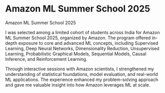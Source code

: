 # Amazon ML Summer School 2025
Amazon ML Summer School 2025

I was selected among a limited cohort of students across India for Amazon ML Summer School 2025, organized by Amazon. The program offered in-depth exposure to core and advanced ML concepts, including Supervised Learning, Deep Neural Networks, Dimensionality Reduction, Unsupervised Learning, Probabilistic Graphical Models, Sequential Models, Causal Inference, and Reinforcement Learning.

Through interactive sessions with Amazon scientists, I strengthened my understanding of statistical foundations, model evaluation, and real-world ML applications. The experience enhanced my problem-solving approach and gave me valuable insight into how Amazon leverages ML at scale.
